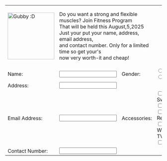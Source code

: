 <!DOCTYPE html>
<html>
    <head><title>Form 101</title></head>
    <body>
        <table cellpadding="10">
            <tr>
                <td colspan="1">
                    <img src="https://www.verywellfit.com/thmb/7G77UWuA2bDMIi5BhO-Pl-ZuIFs=/4606x3071/filters:fill(FFDB5D,1)/men-running-on-the-gym-treadmill-171582786-5ad7eab41f4e130038eae6f6.jpg" alt="Gubby :D"                         height="150">
                </td>
                <td colspan="2">
                    <p>Do you want a strong and flexible muscles? Join Fitness Program<br> That will be held this August,5,2025 Just your put your name, address, email address,<br> and contact number. Only for a limited time so get your's<br> now very worth-it                     and cheap!<br></p>
                </td>
            </tr>
            <tr>
                <td>Name:</td>
                <td><input type="text" name="name"></td>
                <td>Gender:</td>
                <td>
                <input type="radio" name=gender value="male">Male<br>
                <input type="radio" name="gender" value="female">Female
                </td>
            </tr>
            <tr>
                <td>Address:</td>
                <td><input type="text" name="address"></td>
            </tr>
            <tr>
                <td>Email Address:</td>
                <td><input type="email" name="email"></td>
                <td>Accessories:</td>
                <td><input type="checkbox" name="Hobbies:" value="Swimming">Swimming<br>
                <input type="checkbox" name="accessories" value="Biking">Biking<br>
                <input type="checkbox" name="accessories" value="Reading">Reading<br>
                <input type="checkbox" name="accessories" value="Watching TV">Watching TV<br>
                <input type="checkbox" name="accessories" value="Playing">Playing<br>
                </td>
            </tr>
            <tr>
                <td>Contact Number:</td>
                <td><input type="tel" name="contact number"></td>
            </tr>
        </table>
    </body>
</html>
